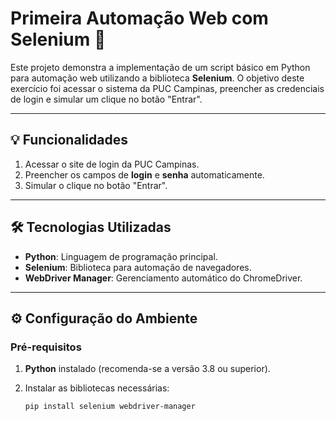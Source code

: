 # Primeira Automação Web com Selenium 🚀

Este projeto demonstra a implementação de um script básico em Python para automação web utilizando a biblioteca **Selenium**. O objetivo deste exercício foi acessar o sistema da PUC Campinas, preencher as credenciais de login e simular um clique no botão "Entrar".

---

## 💡 Funcionalidades

1. Acessar o site de login da PUC Campinas.
2. Preencher os campos de **login** e **senha** automaticamente.
3. Simular o clique no botão "Entrar".

---

## 🛠️ Tecnologias Utilizadas

- **Python**: Linguagem de programação principal.
- **Selenium**: Biblioteca para automação de navegadores.
- **WebDriver Manager**: Gerenciamento automático do ChromeDriver.

---

## ⚙️ Configuração do Ambiente

### Pré-requisitos

1. **Python** instalado (recomenda-se a versão 3.8 ou superior).
2. Instalar as bibliotecas necessárias:

   ```bash
   pip install selenium webdriver-manager
